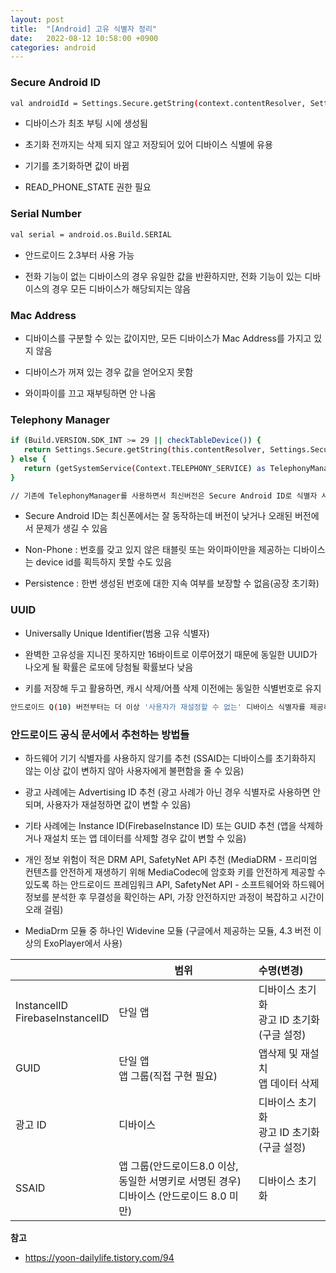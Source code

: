 ```yaml
---
layout: post
title:  "[Android] 고유 식별자 정리"
date:   2022-08-12 10:58:00 +0900
categories: android
---
```


### Secure Android ID
```bash
val androidId = Settings.Secure.getString(context.contentResolver, Settings.Secure.ANDROID_ID)
```

- 디바이스가 최초 부팅 시에 생성됨
  
- 초기화 전까지는 삭제 되지 않고 저장되어 있어 디바이스 식별에 유용
  
- 기기를 초기화하면 값이 바뀜

- READ_PHONE_STATE 권한 필요

### Serial Number

```bash
val serial = android.os.Build.SERIAL
```

- 안드로이드 2.3부터 사용 가능
  
- 전화 기능이 없는 디바이스의 경우 유일한 값을 반환하지만, 전화 기능이 있는 디바이스의 경우 모든 디바이스가 해당되지는 않음

### Mac Address

- 디바이스를 구분할 수 있는 값이지만, 모든 디바이스가 Mac Address를 가지고 있지 않음
  
- 디바이스가 꺼져 있는 경우 값을 얻어오지 못함
  
- 와이파이를 끄고 재부팅하면 안 나옴

### Telephony Manager

```bash
if (Build.VERSION.SDK_INT >= 29 || checkTableDevice()) {
   return Settings.Secure.getString(this.contentResolver, Settings.Secure.ANDROID_ID)
} else {
   return (getSystemService(Context.TELEPHONY_SERVICE) as TelephonyManager).deviceId
}

// 기존에 TelephonyManager를 사용하면서 최신버전은 Secure Android ID로 식별자 사용하는 방법
```

- Secure Android ID는 최신폰에서는 잘 동작하는데 버전이 낮거나 오래된 버전에서 문제가 생길 수 있음
  
- Non-Phone : 번호를 갖고 있지 않은 태블릿 또는 와이파이만을 제공하는 디바이스는 device id를 획득하지 못할 수도 있음
  
- Persistence : 한번 생성된 번호에 대한 지속 여부를 보장할 수 없음(공장 초기화)

### UUID
- Universally Unique Identifier(범용 고유 식별자)
  
- 완벽한 고유성을 지니진 못하지만 16바이트로 이루어졌기 때문에 동일한 UUID가 나오게 될 확률은 로또에 당첨될 확률보다 낮음
  
- 키를 저장해 두고 활용하면, 캐시 삭제/어플 삭제 이전에는 동일한 식별번호로 유지
  
```bash
안드로이드 Q(10) 버전부터는 더 이상 '사용자가 재설정할 수 없는' 디바이스 식별자를 제공하지 않습니다.
```

### 안드로이드 공식 문서에서 추천하는 방법들

- 하드웨어 기기 식별자를 사용하지 않기를 추천 (SSAID는 디바이스를 초기화하지 않는 이상 값이 변하지 않아 사용자에게 불편함을 줄 수 있음)
  
- 광고 사례에는 Advertising ID 추천 (광고 사례가 아닌 경우 식별자로 사용하면 안되며, 사용자가 재설정하면 값이 변할 수 있음)
  
- 기타 사례에는 Instance ID(FirebaseInstance ID) 또는 GUID 추천 (앱을 삭제하거나 재설치 또는 앱 데이터를 삭제할 경우 값이 변할 수 있음)
  
- 개인 정보 위험이 적은 DRM API, SafetyNet API 추천 (MediaDRM - 프리미엄 컨텐츠를 안전하게 재생하기 위해 MediaCodec에 암호화 키를 안전하게 제공할 수 있도록 하는 안드로이드 프레임워크 API, SafetyNet API - 소프트웨어와 하드웨어 정보를 분석한 후 무결성을 확인하는 API, 가장 안전하지만 과정이 복잡하고 시간이 오래 걸림)
  
- MediaDrm 모듈 중 하나인 Widevine 모듈 (구글에서 제공하는 모듈, 4.3 버전 이상의 ExoPlayer에서 사용)

|                                    | 범위  | 수명(변경) |
|------------------------------------|-------|:----------|
| InstancelID<br>FirebaseInstancelID | 단일 앱 | 디바이스 초기화<br>광고 ID 초기화 (구글 설정) |
| GUID                               | 단일 앱<br>앱 그룹(직접 구현 필요)  | 앱삭제 및 재설치<br>앱 데이터 삭제  |
| 광고 ID                            | 디바이스  | 디바이스 초기화<br>광고 ID 초기화 (구글 설정)  |
| SSAID                              | 앱 그룹(안드로이드8.0 이상, 동일한 서명키로 서명된 경우)<br>디바이스 (안드로이드 8.0 미만)  | 디바이스 초기화  |

**참고**
- https://yoon-dailylife.tistory.com/94  